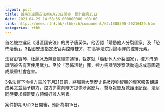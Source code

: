 ```yaml
---
layout: post
title: 首宗涉違國安法案6月23日開審　預計審訊15日
date: 2021-04-29 14:58:36.000000000 +08:00
link: https://news.rthk.hk/rthk/ch/component/k2/1588390-20210429.htm
categories: rthk
---
```


首名被控違反《港區國安法》的男子唐英傑，他否認「煽動他人分裂國家」及「恐怖活動」。3名國安法指定法官與控辯雙方，在高等法院討論兩罪的控罪元素。

法官彭寶琴、杜麗冰及陳嘉信經商議後，裁定就「煽動他人分裂國家」，控方毋須證明被告有否使用武力。至於「恐怖活動」罪，控方需證明涉案活動造成或意圖造成嚴重社會危害。

3名法官下令控方需於下月21日前，將嶺南大學歷史系教授劉智鵬的專家報告翻譯成英文並給予辯方，控方亦需向辯方提供涉案影片、醫療報告及救護車記錄，法庭同時要求控辯雙方預備好證人列表。

案件排期6月23日開審，預計為期15日。
